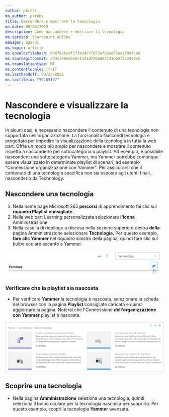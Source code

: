 ```yaml
---
author: pkrebs
ms.author: pkrebs
title: Nascondere e mostrare la tecnologia
ms.date: 05/20/2019
description: Come nascondere e mostrare la tecnologia
ms.service: sharepoint-online
manager: bpardi
ms.topic: article
ms.openlocfilehash: 69878e6c8f173034cff653efb2ad73ee2f08fced
ms.sourcegitcommit: a93cae8ea6e3c1141d7266d04131b69f2c2498cb
ms.translationtype: MT
ms.contentlocale: it-IT
ms.lasthandoff: 09/23/2021
ms.locfileid: "59485197"
---
```

# <a name="hide-and-show-technology"></a>Nascondere e visualizzare la tecnologia

In alcuni casi, è necessario nascondere il contenuto di una tecnologia non supportata nell'organizzazione. La funzionalità Nascondi tecnologia è progettata per impedire la visualizzazione della tecnologia in tutta la web part. Offre un modo più ampio per nascondere e mostrare il contenuto rispetto a nasconderlo per sottocategoria o playlist. Ad esempio, è possibile nascondere una sottocategoria Yammer, ma Yammer potrebbe comunque essere visualizzato in determinate playlist di scenari, ad esempio "Connessione organizzazione con Yammer". Per assicurarsi che il contenuto di una tecnologia specifica non sia esposto agli utenti finali, nasconderlo da Technology. 

## <a name="hide-a-technology"></a>Nascondere una tecnologia

1. Nella home page Microsoft 365 **percorsi** di apprendimento fai clic sul **riquadro Playlist consigliate.**
2. Nella web part Learning personalizzata selezionare **l'icona** Amministrazione.
3. Nella casella di riepilogo a discesa nella sezione superiore destra **della** pagina Amministrazione selezionare **Tecnologia.**
Per questo esempio, **fare clic Yammer** nel riquadro sinistro della pagina, quindi fare clic sul bulbo oculare accanto a Yammer.  

![Nascondere la tecnologia](media/cg-hidetech.png)

### <a name="verify-the-playlist-is-hidden"></a>Verificare che la playlist sia nascosta
- Per verificare **Yammer** la tecnologia è nascosta, selezionare la scheda del browser con la pagina **Playlist** consigliate caricata e quindi aggiornare la pagina. Noterai che l'Connessione **dell'organizzazione con Yammer** playlist è nascosta. 

![Nascondere l'aggiornamento della tecnologia](media/cg-hidetechrefresh.png)

## <a name="unhide-a-technology"></a>Scoprire una tecnologia

- Nella pagina **Amministrazione** seleziona una tecnologia, quindi seleziona il bulbo oculare per la tecnologia nascosta per scoprirla. Per questo esempio, scopri la tecnologia **Yammer** avanzata. 